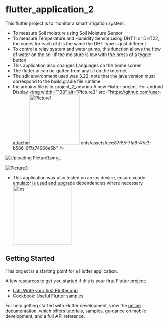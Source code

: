 # flutter_application_2
This flutter project is to monitor a smart irrigation system.
- To measure Soil moisture using Soil Moisture Sensor
- To measure Temperature and Humidity Sensor using DHT11 or DHT22, the codes for each dht is the same the 
DHT type is just different 
- To control a relay system and water pump, this function allows the flow of water on the soil  if the moisture
is low with the press of a toggle button 
- This application also changes Languages on the home screen
- The flutter ui can be gotten from any UI on the internet
- The sdk environment used was 3.22, note that the java version must correspond to the build.gradle  file runtime
- the arduino file is in project_2_new.ino
A new Flutter project.
For android Display
<img width="138" alt="Picture2" src="https://github.com/user-attachm<img width="158" alt="Picture1" src="https://github.com/user-attachments/assets/ad4241dd-18de-44fd-a623-503766bb7b35" />
ents/assets/ccc87f55-7fa6-47c3-b586-6f7a74966e5b" />

![Uploading Picture1.png…]()

![Picture3](https://github.com/user-attachments/assets/8f9c100f-199f-488d-ac41-4d33e81a3608)


- This application was also tested on an ios device, ensure xcode emulator is used and upgrade dependencies where necessary
  <img width="187" alt="ios" src="https://github.com/user-attachments/assets/d6acd454-842b-415b-9c2e-ce98cdfee705" />


## Getting Started

This project is a starting point for a Flutter application.

A few resources to get you started if this is your first Flutter project:

- [Lab: Write your first Flutter app](https://docs.flutter.dev/get-started/codelab)
- [Cookbook: Useful Flutter samples](https://docs.flutter.dev/cookbook)

For help getting started with Flutter development, view the
[online documentation](https://docs.flutter.dev/), which offers tutorials,
samples, guidance on mobile development, and a full API reference.
